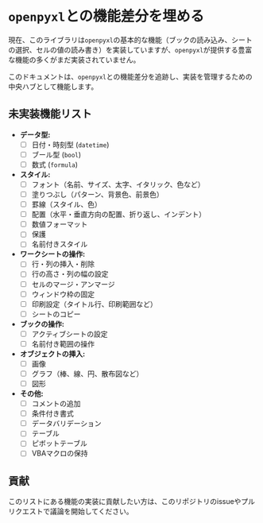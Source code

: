 # `openpyxl`との機能差分を埋める

現在、このライブラリは`openpyxl`の基本的な機能（ブックの読み込み、シートの選択、セルの値の読み書き）を実装していますが、`openpyxl`が提供する豊富な機能の多くがまだ実装されていません。

このドキュメントは、`openpyxl`との機能差分を追跡し、実装を管理するための中央ハブとして機能します。

## 未実装機能リスト

*   **データ型:**
    *   [ ] 日付・時刻型 (`datetime`)
    *   [ ] ブール型 (`bool`)
    *   [ ] 数式 (`formula`)
*   **スタイル:**
    *   [ ] フォント（名前、サイズ、太字、イタリック、色など）
    *   [ ] 塗りつぶし（パターン、背景色、前景色）
    *   [ ] 罫線（スタイル、色）
    *   [ ] 配置（水平・垂直方向の配置、折り返し、インデント）
    *   [ ] 数値フォーマット
    *   [ ] 保護
    *   [ ] 名前付きスタイル
*   **ワークシートの操作:**
    *   [ ] 行・列の挿入・削除
    *   [ ] 行の高さ・列の幅の設定
    *   [ ] セルのマージ・アンマージ
    *   [ ] ウィンドウ枠の固定
    *   [ ] 印刷設定（タイトル行、印刷範囲など）
    *   [ ] シートのコピー
*   **ブックの操作:**
    *   [ ] アクティブシートの設定
    *   [ ] 名前付き範囲の操作
*   **オブジェクトの挿入:**
    *   [ ] 画像
    *   [ ] グラフ（棒、線、円、散布図など）
    *   [ ] 図形
*   **その他:**
    *   [ ] コメントの追加
    *   [ ] 条件付き書式
    *   [ ] データバリデーション
    *   [ ] テーブル
    *   [ ] ピボットテーブル
    *   [ ] VBAマクロの保持

## 貢献

このリストにある機能の実装に貢献したい方は、このリポジトリのissueやプルリクエストで議論を開始してください。
